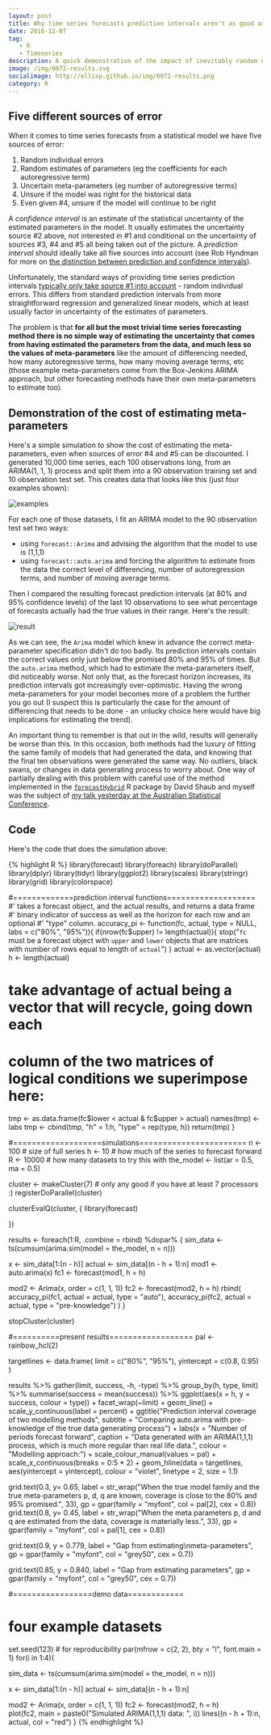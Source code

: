 ```yaml
---
layout: post
title: Why time series forecasts prediction intervals aren't as good as we'd hope
date: 2016-12-07
tag: 
   - R
   - Timeseries
description: A quick demonstration of the impact of inevitably random estimates of the parameters and meta-parameters in ARIMA time series modelling
image: /img/0072-results.svg
socialimage: http://ellisp.github.io/img/0072-results.png
category: R
---
```


## Five different sources of error

When it comes to time series forecasts from a statistical model we have five sources of error:

1. Random individual errors
2. Random estimates of parameters (eg the coefficients for each autoregressive term)
3. Uncertain meta-parameters (eg number of autoregressive terms)
4. Unsure if the model was right for the historical data
5. Even given #4, unsure if the model will continue to be right

A *confidence interval* is an estimate of the statistical uncertainty of the estimated parameters in the model.  It usually estimates the uncertainty source #2 above, not interested in #1 and conditional on the uncertainty of sources #3, #4 and #5 all being taken out of the picture.  A *prediction interval* should ideally take all five sources into account (see Rob Hyndman for more on [the distinction between prediction and confidence intervals](http://robjhyndman.com/hyndsight/intervals/)).

Unfortunately, the standard ways of providing time series prediction intervals [typically only take  source #1 into account](http://robjhyndman.com/hyndsight/narrow-pi/) - random individual errors.  This differs from standard prediction intervals from more straightforward regression and generalized linear models, which at least usually factor in uncertainty of the estimates of parameters.  

The problem is that **for all but the most trivial time series forecasting method there is no simple way of estimating the uncertainty that comes from having estimated the parameters from the data, and much less so the values of meta-parameters** like the amount of differencing needed, how many autoregressive terms, how many moving average terms, etc (those example meta-parameters come from the Box-Jenkins ARIMA approach, but other forecasting methods have their own meta-parameters to estimate too).

## Demonstration of the cost of estimating meta-parameters

Here's a simple simulation to show the cost of estimating the meta-parameters, even when sources of error #4 and #5 can be discounted.  I generated 10,000 time series, each 100 observations long, from an ARIMA(1, 1, 1) process and split them into a 90 observation training set and 10 observation test set.  This creates data that looks like this (just four examples shown):

![examples](/img/0072-examples.svg)

For each one of those datasets, I fit an ARIMA model to the 90 observation test set two ways:

- using `forecast::Arima` and advising the algorithm that the model to use is (1,1,1)
- using `forecast::auto.arima` and forcing the algorithm to estimate from the data the correct level of differencing, number of autoregression terms, and number of moving average terms.

Then I compared the resulting forecast prediction intervals (at 80% and 95% confidence levels) of the last 10 observations to see what percentage of forecasts actually had the true values in their range.  Here's the result:

![result](/img/0072-results.svg)

As we can see, the `Arima` model which knew in advance the correct meta-parameter specification didn't do too badly.  Its prediction intervals contain the correct values only just below the promised 80% and 95% of times.  But the `auto.arima` method, which had to estimate the meta-parameters itself, did noticeably worse.  Not only that, as the forecast horizon increases, its prediction intervals got increasingly over-optimistic.  Having the wrong meta-parameters for your model becomes more of a problem the further you go out (I suspect this is particularly the case for the amount of differencing that needs to be done - an unlucky choice here would have big implications for estimating the trend).

An important thing to remember is that out in the wild, results will generally be worse than this.  In this occasion, both methods had the luxury of fitting the same family of models that had generated the data, and knowing that the final ten observations were generated the same way.  No outliers, black swans, or changes in data generating process to worry about.  One way of partially dealing with this problem with careful use of the method implemented in the [`forecastHybrid`](https://cran.r-project.org/package=forecastHybrid) R package by David Shaub and myself was the subject of [my talk yesterday at the Australian Statistical Conference](/presentations/ellis-prediction-intervals-for-ensemble-forecasts.pptx).  

## Code
Here's the code that does the simulation above:

{% highlight R %}
library(forecast)
library(foreach)
library(doParallel)
library(dplyr)
library(tidyr)
library(ggplot2)
library(scales)
library(stringr)
library(grid)
library(colorspace)


#=============prediction interval functions===================
#' takes a forecast object, and the actual results, and returns a data frame
#' binary indicator of success as well as the horizon for each row and an optional
#' "type" column.
accuracy_pi <- function(fc, actual, type = NULL, labs = c("80%", "95%")){
   if(nrow(fc$upper) != length(actual)){
      stop("`fc` must be a forecast object with `upper` and `lower` objects that are matrices with number of rows equal to length of `actual`")
   }
   actual <- as.vector(actual)
   h <- length(actual)
   # take advantage of actual being a vector that will recycle, going down each
   # column of the two matrices of logical conditions we superimpose here:
   tmp <- as.data.frame(fc$lower < actual & fc$upper > actual)
   names(tmp) <- labs
   tmp <- cbind(tmp, 
                "h" = 1:h,
                "type" = rep(type, h))
   return(tmp)
}

#===================simulations=======================
n <- 100 # size of full series
h <- 10  # how much of the series to forecast forward
R <- 10000 # how many datasets to try this with
the_model <- list(ar = 0.5, ma = 0.5)

cluster <- makeCluster(7) # only any good if you have at least 7 processors :)
registerDoParallel(cluster)

clusterEvalQ(cluster, {
   library(forecast)
   
})

results <- foreach(1:R, .combine = rbind) %dopar% {
   sim_data <- ts(cumsum(arima.sim(model = the_model, n = n)))
   
   x <- sim_data[1:(n - h)]
   actual <- sim_data[(n - h + 1):n]
   mod1 <- auto.arima(x)
   fc1 <- forecast(mod1, h = h)
   
   mod2 <- Arima(x, order = c(1, 1, 1))
   fc2 <- forecast(mod2, h = h)
   rbind(
      accuracy_pi(fc1, actual = actual, type = "auto"),
      accuracy_pi(fc2, actual = actual, type = "pre-knowledge")
   )
}


stopCluster(cluster)

#==========present results==================
pal <- rainbow_hcl(2)

targetlines <- data.frame(
   limit = c("80%", "95%"),
   yintercept = c(0.8, 0.95)
)

results %>%
   gather(limit, success, -h, -type) %>%
   group_by(h, type, limit) %>%
   summarise(success = mean(success)) %>%
   ggplot(aes(x = h, y = success, colour = type)) +
   facet_wrap(~limit) +
   geom_line() +
   scale_y_continuous(label = percent) +
   ggtitle("Prediction interval coverage of two modelling methods",
           subtitle = "Comparing auto.arima with pre-knowledge of the true data generating process") +
   labs(x = "Number of periods forecast forward",
        caption = "Data generated with an ARIMA(1,1,1) process, which is much more regular than real life data.",
        colour = "Modelling approach:") +
   scale_colour_manual(values = pal) +
   scale_x_continuous(breaks = 0:5 * 2) +
   geom_hline(data = targetlines, aes(yintercept = yintercept), colour = "violet", linetype = 2, size = 1.1)

grid.text(0.3, y= 0.65,
          label = str_wrap("When the true model family and the true meta-parameters p, d, q are known, coverage is close to the 80% and 95% promised.", 33),
          gp = gpar(family = "myfont", col = pal[2], cex = 0.8))
grid.text(0.8, y= 0.45,
          label = str_wrap("When the meta parameters p, d and q are estimated from the data, coverage is materially less.", 33),
          gp = gpar(family = "myfont", col = pal[1], cex = 0.8))

grid.text(0.9, y = 0.779, label = "Gap from estimating\nmeta-parameters",
          gp = gpar(family = "myfont", col = "grey50", cex = 0.7))

grid.text(0.85, y = 0.840, label = "Gap from estimating parameters",
          gp = gpar(family = "myfont", col = "grey50", cex = 0.7))
 
#=================demo data============
# four example datasets
set.seed(123) # for reproducibility
par(mfrow = c(2, 2), bty = "l", font.main = 1)
for(i in 1:4){
   
   sim_data <- ts(cumsum(arima.sim(model = the_model, n = n)))
   
   x <- sim_data[1:(n - h)]
   actual <- sim_data[(n - h + 1):n]
   
   mod2 <- Arima(x, order = c(1, 1, 1))
   fc2 <- forecast(mod2, h = h)   
   plot(fc2, main = paste0("Simulated ARIMA(1,1,1) data: ", i))
   lines((n - h + 1):n, actual, col = "red")
}
{% endhighlight %}
